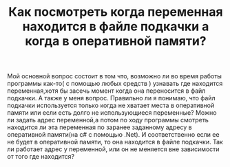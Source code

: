﻿---
title: "Как посмотреть когда переменная находится в файле подкачки а когда в оперативной памяти?"
se.owner.user_id: 321096
se.owner.display_name: "Sergesama Channel"
se.owner.link: "https://ru.stackoverflow.com/users/321096/sergesama-channel"
se.link: "https://ru.stackoverflow.com/questions/923326/%d0%9a%d0%b0%d0%ba-%d0%bf%d0%be%d1%81%d0%bc%d0%be%d1%82%d1%80%d0%b5%d1%82%d1%8c-%d0%ba%d0%be%d0%b3%d0%b4%d0%b0-%d0%bf%d0%b5%d1%80%d0%b5%d0%bc%d0%b5%d0%bd%d0%bd%d0%b0%d1%8f-%d0%bd%d0%b0%d1%85%d0%be%d0%b4%d0%b8%d1%82%d1%81%d1%8f-%d0%b2-%d1%84%d0%b0%d0%b9%d0%bb%d0%b5-%d0%bf%d0%be%d0%b4%d0%ba%d0%b0%d1%87%d0%ba%d0%b8-%d0%b0-%d0%ba%d0%be%d0%b3%d0%b4%d0%b0-%d0%b2-%d0%be%d0%bf%d0%b5%d1%80%d0%b0%d1%82%d0%b8%d0%b2%d0%bd%d0%be%d0%b9"
se.question_id: 923326
se.post_type: question
se.score: 7
---
<p>Мой основной вопрос состоит в том что, возможно ли во время работы программы как-то( с помощью любых средств ) узнавать где находится переменная,хотя бы засечь момент когда она переносится в файл подкачки.
А также у меня вопрос. Правильно ли я понимаю, что файл подкачки используется только когда не хватает места в оперативной памяти или если есть долго не использующиеся переменные?
Можно ли задать адрес переменной,а потом по ходу программы смотреть находится ли эта переменная по заранее заданному адресу в оперативной памяти(на c# с помощью .Net). И соответственно если ее не будет в оперативной памяти, то она находится в файле подкачки. Так ли работает адрес у переменной, или он не меняется вне зависимости от того где находится? </p>
